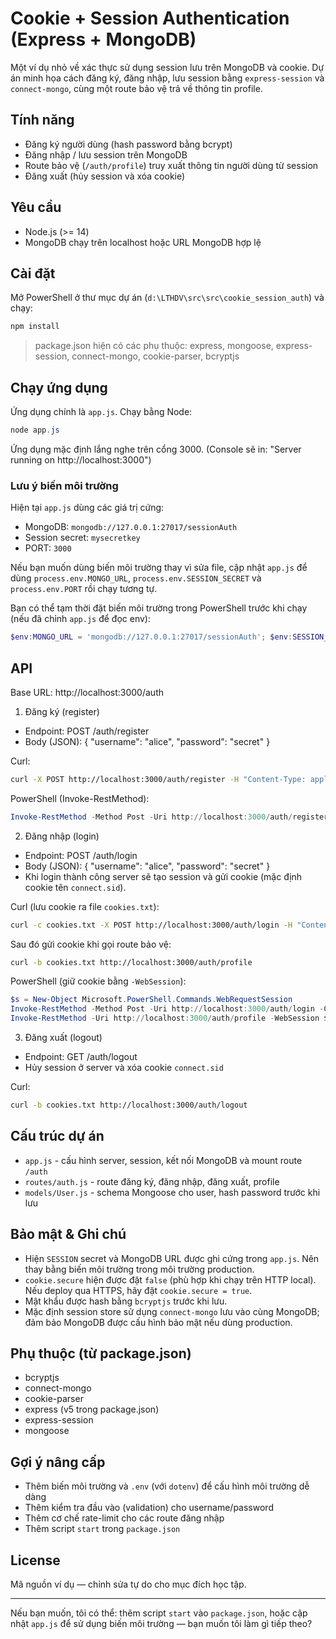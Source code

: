 # Cookie + Session Authentication (Express + MongoDB)

Một ví dụ nhỏ về xác thực sử dụng session lưu trên MongoDB và cookie. Dự án minh họa cách đăng ký, đăng nhập, lưu session bằng `express-session` và `connect-mongo`, cùng một route bảo vệ trả về thông tin profile.

## Tính năng

- Đăng ký người dùng (hash password bằng bcrypt)
- Đăng nhập / lưu session trên MongoDB
- Route bảo vệ (`/auth/profile`) truy xuất thông tin người dùng từ session
- Đăng xuất (hủy session và xóa cookie)

## Yêu cầu

- Node.js (>= 14)
- MongoDB chạy trên localhost hoặc URL MongoDB hợp lệ

## Cài đặt

Mở PowerShell ở thư mục dự án (`d:\LTHDV\src\src\cookie_session_auth`) và chạy:

```powershell
npm install
```

> package.json hiện có các phụ thuộc: express, mongoose, express-session, connect-mongo, cookie-parser, bcryptjs

## Chạy ứng dụng

Ứng dụng chính là `app.js`. Chạy bằng Node:

```powershell
node app.js
```

Ứng dụng mặc định lắng nghe trên cổng 3000. (Console sẽ in: "Server running on http://localhost:3000")

### Lưu ý biến môi trường

Hiện tại `app.js` dùng các giá trị cứng:
- MongoDB: `mongodb://127.0.0.1:27017/sessionAuth`
- Session secret: `mysecretkey`
- PORT: `3000`

Nếu bạn muốn dùng biến môi trường thay vì sửa file, cập nhật `app.js` để dùng `process.env.MONGO_URL`, `process.env.SESSION_SECRET` và `process.env.PORT` rồi chạy tương tự.

Bạn có thể tạm thời đặt biến môi trường trong PowerShell trước khi chạy (nếu đã chỉnh `app.js` để đọc env):

```powershell
$env:MONGO_URL = 'mongodb://127.0.0.1:27017/sessionAuth'; $env:SESSION_SECRET = 'your_secret'; $env:PORT = '3000'; node app.js
```

## API

Base URL: http://localhost:3000/auth

1) Đăng ký (register)

- Endpoint: POST /auth/register
- Body (JSON): { "username": "alice", "password": "secret" }

Curl:

```bash
curl -X POST http://localhost:3000/auth/register -H "Content-Type: application/json" -d '{"username":"alice","password":"secret"}'
```

PowerShell (Invoke-RestMethod):

```powershell
Invoke-RestMethod -Method Post -Uri http://localhost:3000/auth/register -ContentType 'application/json' -Body (@{ username='alice'; password='secret' } | ConvertTo-Json)
```

2) Đăng nhập (login)

- Endpoint: POST /auth/login
- Body (JSON): { "username": "alice", "password": "secret" }
- Khi login thành công server sẽ tạo session và gửi cookie (mặc định cookie tên `connect.sid`).

Curl (lưu cookie ra file `cookies.txt`):

```bash
curl -c cookies.txt -X POST http://localhost:3000/auth/login -H "Content-Type: application/json" -d '{"username":"alice","password":"secret"}'
```

Sau đó gửi cookie khi gọi route bảo vệ:

```bash
curl -b cookies.txt http://localhost:3000/auth/profile
```

PowerShell (giữ cookie bằng `-WebSession`):

```powershell
$s = New-Object Microsoft.PowerShell.Commands.WebRequestSession
Invoke-RestMethod -Method Post -Uri http://localhost:3000/auth/login -ContentType 'application/json' -Body (@{ username='alice'; password='secret' } | ConvertTo-Json) -WebSession $s
Invoke-RestMethod -Uri http://localhost:3000/auth/profile -WebSession $s
```

3) Đăng xuất (logout)

- Endpoint: GET /auth/logout
- Hủy session ở server và xóa cookie `connect.sid`

Curl:

```bash
curl -b cookies.txt http://localhost:3000/auth/logout
```

## Cấu trúc dự án

- `app.js` - cấu hình server, session, kết nối MongoDB và mount route `/auth`
- `routes/auth.js` - route đăng ký, đăng nhập, đăng xuất, profile
- `models/User.js` - schema Mongoose cho user, hash password trước khi lưu

## Bảo mật & Ghi chú

- Hiện `SESSION` secret và MongoDB URL được ghi cứng trong `app.js`. Nên thay bằng biến môi trường trong môi trường production.
- `cookie.secure` hiện được đặt `false` (phù hợp khi chạy trên HTTP local). Nếu deploy qua HTTPS, hãy đặt `cookie.secure = true`.
- Mật khẩu được hash bằng `bcryptjs` trước khi lưu.
- Mặc định session store sử dụng `connect-mongo` lưu vào cùng MongoDB; đảm bảo MongoDB được cấu hình bảo mật nếu dùng production.

## Phụ thuộc (từ package.json)

- bcryptjs
- connect-mongo
- cookie-parser
- express (v5 trong package.json)
- express-session
- mongoose

## Gợi ý nâng cấp

- Thêm biến môi trường và `.env` (với `dotenv`) để cấu hình môi trường dễ dàng
- Thêm kiểm tra đầu vào (validation) cho username/password
- Thêm cơ chế rate-limit cho các route đăng nhập
- Thêm script `start` trong `package.json`

## License

Mã nguồn ví dụ — chỉnh sửa tự do cho mục đích học tập.


---

Nếu bạn muốn, tôi có thể: thêm script `start` vào `package.json`, hoặc cập nhật `app.js` để sử dụng biến môi trường — bạn muốn tôi làm gì tiếp theo?